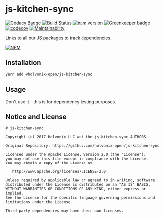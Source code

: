# js-kitchen-sync

[![Codacy Badge](https://api.codacy.com/project/badge/Grade/5fa086bdbec24555851203a3c791e56c)](https://www.codacy.com/app/holvonix-open/js-kitchen-sync?utm_source=github.com&utm_medium=referral&utm_content=holvonix-open/js-kitchen-sync&utm_campaign=badger)
[![Build Status](https://travis-ci.org/holvonix-open/js-kitchen-sync.svg?branch=master)](https://travis-ci.org/holvonix-open/js-kitchen-sync)
[![npm version](https://badge.fury.io/js/%40holvonix-open%2Fjs-kitchen-sync.svg)](https://badge.fury.io/js/%40holvonix-open%2Fjs-kitchen-sync)
[![Greenkeeper badge](https://badges.greenkeeper.io/holvonix-open/js-kitchen-sync.svg)](https://greenkeeper.io/)
[![codecov](https://codecov.io/gh/holvonix-open/js-kitchen-sync/branch/master/graph/badge.svg)](https://codecov.io/gh/holvonix-open/js-kitchen-sync)
[![Maintainability](https://api.codeclimate.com/v1/badges/00fd649e779eeb83908b/maintainability)](https://codeclimate.com/github/holvonix-open/js-kitchen-sync/maintainability)

Links to all our JS packages to track dependencies.

[![NPM](https://nodei.co/npm/@holvonix-open/js-kitchen-sync.png?compact=true)](https://nodei.co/npm/@holvonix-open/js-kitchen-sync/)

## Installation

`yarn add @holvonix-open/js-kitchen-sync`

## Usage

Don't use it - this is for dependency testing purposes.

## Notice and License

```
# js-kitchen-sync

Copyright (c) 2017 Holvonix LLC and the js-kitchen-sync AUTHORS

Original Repository: https://github.com/holvonix-open/js-kitchen-sync

Licensed under the Apache License, Version 2.0 (the "License");
you may not use this file except in compliance with the License.
You may obtain a copy of the License at

   http://www.apache.org/licenses/LICENSE-2.0

Unless required by applicable law or agreed to in writing, software
distributed under the License is distributed on an "AS IS" BASIS,
WITHOUT WARRANTIES OR CONDITIONS OF ANY KIND, either express or implied.
See the License for the specific language governing permissions and
limitations under the License.

Third-party dependencies may have their own licenses.
```
